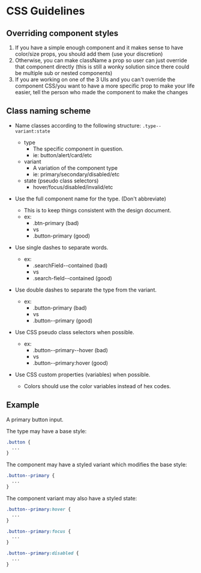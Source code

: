 # CSS Guidelines

## Overriding component styles
1. If you have a simple enough component and it makes sense to have color/size props, you should add them (use your discretion)
2. Otherwise, you can make className a prop so user can just override that component directly (this is still a wonky solution since there could be multiple sub or nested components)
2. If you are working on one of the 3 UIs and you can't override the component CSS/you want to have a more specific prop to make your life easier, tell the person who made the component to make the changes

## Class naming scheme

- Name classes according to the following structure:
  `.type--variant:state`
  - type
    - The specific component in question.
    - ie: button/alert/card/etc
  - variant
    - A variation of the component type
    - ie: primary/secondary/disabled/etc
  - state (pseudo class selectors)
    - hover/focus/disabled/invalid/etc
- Use the full component name for the type. (Don't abbreviate)
  - This is to keep things consistent with the design document.
  - ex: 
    - .btn-primary (bad)
    - vs
    - .button-primary (good)
- Use single dashes to separate words.
  - ex: 
    - .searchField--contained (bad)
    - vs
    - .search-field--contained (good)

- Use double dashes to separate the type from the variant.
  - ex: 
    - .button-primary (bad)
    - vs
    - .button--primary (good)
- Use CSS pseudo class selectors when possible.
  - ex: 
    - .button--primary--hover (bad)
    - vs
    - .button--primary:hover (good)
- Use CSS custom properties (variables) when possible.
  - Colors should use the color variables instead of hex codes.

## Example

A primary button input.

The type may have a base style:

```css
.button {
  ...
}
```

The component may have a styled variant which modifies the base style:

```css
.button--primary {
  ...
}
```

The component variant may also have a styled state:
  
```css
.button--primary:hover {
  ...
}

.button--primary:focus {
  ...
}

.button--primary:disabled {
  ...
}
```

